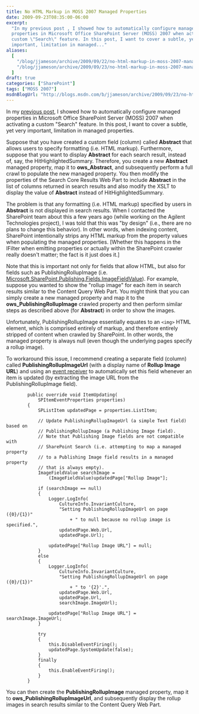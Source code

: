 ```yaml
---
title: No HTML Markup in MOSS 2007 Managed Properties
date: 2009-09-23T08:35:00-06:00
excerpt:
  "In my previous post , I showed how to automatically configure managed
  properties in Microsoft Office SharePoint Server (MOSS) 2007 when activating a
  custom \"Search\" feature. In this post, I want to cover a subtle, yet very
  important, limitation in managed..."
aliases:
  [
    "/blog/jjameson/archive/2009/09/22/no-html-markup-in-moss-2007-managed-properties.aspx",
    "/blog/jjameson/archive/2009/09/23/no-html-markup-in-moss-2007-managed-properties.aspx",
  ]
draft: true
categories: ["SharePoint"]
tags: ["MOSS 2007"]
msdnBlogUrl: "http://blogs.msdn.com/b/jjameson/archive/2009/09/23/no-html-markup-in-moss-2007-managed-properties.aspx"
---
```


In my
[previous post](/blog/jjameson/2009/09/23/configuring-managed-properties-in-moss-2007),
I showed how to automatically configure managed properties in Microsoft Office
SharePoint Server (MOSS) 2007 when activating a custom "Search" feature. In this
post, I want to cover a subtle, yet very important, limitation in managed
properties.

Suppose that you have created a custom field (column) called **Abstract** that
allows users to specify formatting (i.e. HTML markup). Furthermore, suppose that
you want to display **Abstract** for each search result, instead of, say, the
HitHighlightedSummary. Therefore, you create a new **Abstract** managed
property, map it to **ows\_Abstract**, and subsequently perform a full crawl to
populate the new managed property. You then modify the properties of the Search
Core Results Web Part to include **Abstract** in the list of columns returned in
search results and also modify the XSLT to display the value of **Abstract**
instead of HitHighlightedSummary.

The problem is that any formatting (i.e. HTML markup) specified by users in
**Abstract** is not displayed in search results. When I contacted the SharePoint
team about this a few years ago (while working on the Agilent Technologies
project), I was told that this was "by design" (i.e., there are no plans to
change this behavior). In other words, when indexing content, SharePoint
intentionally strips any HTML markup from the property values when populating
the managed properties. [Whether this happens in the IFilter when emitting
properties or actually within the SharePoint crawler really doesn't matter; the
fact is it just does it.]

Note that this is important not only for fields that allow HTML, but also for
fields such as PublishingRollupImage (i.e.
[Microsoft.SharePoint.Publishing.Fields.ImageFieldValue](http://msdn.microsoft.com/en-us/library/microsoft.sharepoint.publishing.fields.imagefieldvalue.aspx)).
For example, suppose you wanted to show the "rollup image" for each item in
search results similar to the Content Query Web Part. You might think that you
can simply create a new managed property and map it to the
**ows\_PublishingRollupImage** crawled property and then perform similar steps
as described above (for **Abstract**) in order to show the images.

Unfortunately, PublishingRollupImage essentially equates to an `<img>` HTML
element, which is comprised entirely of markup, and therefore entirely stripped
of content when crawled by SharePoint. In other words, the managed property is
always null (even though the underlying pages specify a rollup image).

To workaround this issue, I recommend creating a separate field (column) called
**PublishingRollupImageUrl** (with a display name of **Rollup Image URL**) and
using an
[event receiver](http://msdn.microsoft.com/en-us/library/microsoft.sharepoint.spitemeventreceiver.aspx)
to automatically set this field whenever an item is updated (by extracting the
image URL from the PublishingRollupImage field).

```
        public override void ItemUpdating(
            SPItemEventProperties properties)
        {
            SPListItem updatedPage = properties.ListItem;

            // Update PublishingRollupImageUrl (a simple Text field) based on
            // PublishingRollupImage (a Publishing Image field).
            // Note that Publishing Image fields are not compatible with
            // SharePoint Search (i.e. attempting to map a managed property
            // to a Publishing Image field results in a managed property
            // that is always empty).
            ImageFieldValue searchImage =
                (ImageFieldValue)updatedPage["Rollup Image"];

            if (searchImage == null)
            {
                Logger.LogInfo(
                    CultureInfo.InvariantCulture,
                    "Setting PublishingRollupImageUrl on page ({0}/{1})"
                        + " to null because no rollup image is specified.",
                    updatedPage.Web.Url,
                    updatedPage.Url);

                updatedPage["Rollup Image URL"] = null;
            }
            else
            {
                Logger.LogInfo(
                    CultureInfo.InvariantCulture,
                    "Setting PublishingRollupImageUrl on page ({0}/{1})"
                        + " to '{2}'.",
                    updatedPage.Web.Url,
                    updatedPage.Url,
                    searchImage.ImageUrl);

                updatedPage["Rollup Image URL"] = searchImage.ImageUrl;
            }

            try
            {
                this.DisableEventFiring();
                updatedPage.SystemUpdate(false);
            }
            finally
            {
                this.EnableEventFiring();
            }
        }
```

You can then create the **PublishingRollupImage** managed property, map it to
**ows\_PublishingRollupImageUrl**, and subsequently display the rollup images in
search results similar to the Content Query Web Part.
